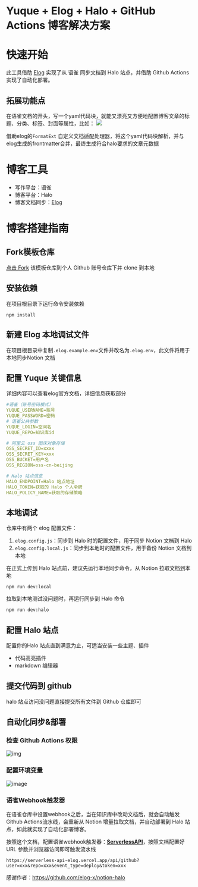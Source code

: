 # Yuque + Elog + Halo + GitHub Actions 博客解决方案
# 快速开始

此工具借助 [Elog](https://github.com/LetTTGACO/elog) 实现了从 语雀 同步文档到 Halo 站点，并借助 Github Actions 实现了自动化部署。

## 拓展功能点
在语雀文档的开头，写一个yaml代码块，就能又漂亮又方便地配置博客文章的标题、分类、标签、封面等属性，比如：
![](https://angyi.oss-cn-beijing.aliyuncs.com/uPic/2024/1RAW4e.png)

借助elog的`FormatExt` 自定义文档适配处理器，将这个yaml代码块解析，并与elog生成的frontmatter合并，最终生成符合halo要求的文章元数据

# 博客工具

- 写作平台：语雀
- 博客平台：Halo
- 博客文档同步：[Elog](https://github.com/LetTTGACO/elog)

# 博客搭建指南


## Fork模板仓库

[点击 Fork](https://github.com/elog-x/notion-halo/fork) 该模板仓库到个人 Github 账号仓库下并 clone 到本地

## 安装依赖

在项目根目录下运行命令安装依赖

```shell
npm install
```
## 新建 Elog 本地调试文件

在项目根目录中复制`.elog.example.env`文件并改名为`.elog.env`，此文件将用于本地同步Notion 文档

## 配置 Yuque 关键信息

详细内容可以查看elog官方文档，详细信息获取部分

```yaml
#语雀（账号密码模式）
YUQUE_USERNAME=账号
YUQUE_PASSWORD=密码
# 语雀公共参数
YUQUE_LOGIN=空间名
YUQUE_REPO=知识库id

# 阿里云 oss 图床对象存储
OSS_SECRET_ID=xxxx
OSS_SECRET_KEY=xxx
OSS_BUCKET=用户名
OSS_REGION=oss-cn-beijing

# Halo 站点信息
HALO_ENDPOINT=Halo 站点地址
HALO_TOKEN=获取的 Halo 个人令牌
HALO_POLICY_NAME=获取的存储策略
```


## 本地调试


仓库中有两个 elog 配置文件：

1. `elog.config.js`：同步到 Halo 时的配置文件，用于同步 Notion 文档到 Halo
2. `elog.config.local.js`：同步到本地时的配置文件，用于备份 Notion 文档到本地

在正式上传到 Halo 站点前，建议先运行本地同步命令，从 Notion 拉取文档到本地


```shell
npm run dev:local
```


拉取到本地测试没问题时，再运行同步到 Halo 命令


```bash
npm run dev:halo
```


## 配置 Halo 站点


配置你的Halo 站点直到满意为止，可适当安装一些主题、插件

- 代码高亮插件
- markdown 编辑器

## 提交代码到 github


halo 站点访问没问题直接提交所有文件到 Github 仓库即可


## 自动化同步&部署


### 检查 Github Actions 权限

![img](https://image.1874.cool/1874/202311082349660.png)
### 配置环境变量
![image](https://image.1874.cool/1874/202311301327995.jpg)


### 语雀Webhook触发器

在语雀仓库中设置webhook之后，当在知识库中改动文档后，就会自动触发 Github Actions流水线，会重新从 Notion 增量拉取文档，并自动部署到 Halo 站点，如此就实现了自动化部署博客。

按照这个文档，配置语雀webhook触发器：[**ServerlessAPI**](https://github.com/elog-x/serverless-api)，按照文档配置好 URL 参数并浏览器访问即可触发流水线

```text
https://serverless-api-elog.vercel.app/api/github?user=xxx&repo=xxx&event_type=deploy&token=xxx
```

感谢作者：https://github.com/elog-x/notion-halo


